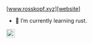 [www.rosskopf.xyz][website]

- 🌱 I’m currently learning rust.

[<img align="left" width="22px" src="https://cdn.jsdelivr.net/npm/simple-icons@v3/icons/globe.svg"/>][website]


[website]: https://www.rosskopf.xyz



<!--
**TobiasRosskopf/TobiasRosskopf** is a ✨ _special_ ✨ repository because its `README.md` (this file) appears on your GitHub profile.

Here are some ideas to get you started:

- 🔭 I’m currently working on ...
- 🌱 I’m currently learning ...
- 👯 I’m looking to collaborate on ...
- 🤔 I’m looking for help with ...
- 💬 Ask me about ...
- 📫 How to reach me: ...
- 😄 Pronouns: ...
- ⚡ Fun fact: ...
-->
